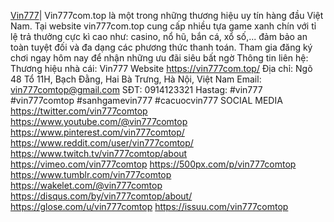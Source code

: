 <a href="https://vin777com.top/">Vin777</a>| Vin777com.top là một trong những thương hiệu uy tín hàng đầu Việt Nam. Tại website vin777com.top cung cấp nhiều tựa game xanh chín với tỉ lệ trả thưởng cực kì cao như: casino, nổ hũ, bắn cá, xổ số,... đảm bảo an toàn tuyệt đối và đa dạng các phương thức thanh toán. Tham gia đăng ký chơi ngay hôm nay để nhận những ưu đãi siêu bất ngờ 
Thông tin liên hệ:
Thương hiệu nhà cái: Vin777
Website <a href="https://vin777com.top/">https://vin777com.top/</a>
Địa chỉ: Ngõ 48 Tổ 11H, Bạch Đằng, Hai Bà Trưng, Hà Nội, Việt Nam
Email: vin777comtop@gmail.com
SĐT: 0914123321
Hastag: #vin777 #vin777comtop #sanhgamevin777 #cacuocvin777
SOCIAL MEDIA
<a href="https://twitter.com/vin777comtop">https://twitter.com/vin777comtop</a>
<a href="https://www.youtube.com/@vin777comtop">https://www.youtube.com/@vin777comtop</a>
<a href="https://www.pinterest.com/vin777comtop/">https://www.pinterest.com/vin777comtop/</a>
<a href="https://www.reddit.com/user/vin777comtop/">https://www.reddit.com/user/vin777comtop/</a>
<a href="https://www.twitch.tv/vin777comtop/about">https://www.twitch.tv/vin777comtop/about</a>
<a href="https://vimeo.com/vin777comtop">https://vimeo.com/vin777comtop</a>
<a href="https://500px.com/p/vin777comtop">https://500px.com/p/vin777comtop</a>
<a href="https://www.tumblr.com/vin777comtop">https://www.tumblr.com/vin777comtop</a>
<a href="https://wakelet.com/@vin777comtop">https://wakelet.com/@vin777comtop</a>
<a href="https://disqus.com/by/vin777comtop/about/">https://disqus.com/by/vin777comtop/about/</a>
<a href="https://glose.com/u/vin777comtop">https://glose.com/u/vin777comtop</a>
<a href="https://issuu.com/vin777comtop">https://issuu.com/vin777comtop</a>

